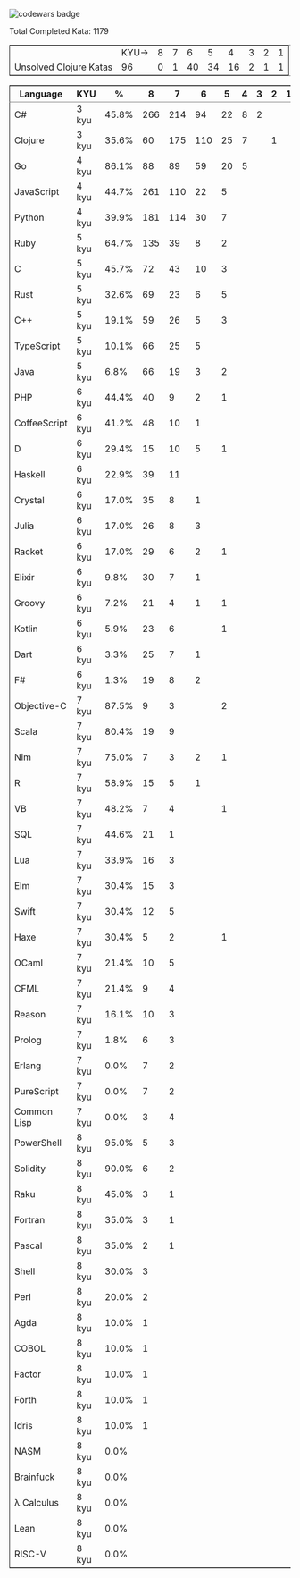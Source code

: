 ![codewars badge](<https://www.codewars.com/users/qmstuart/badges/large>)

Total Completed Kata:      1179

<table border="2" cellspacing="0" cellpadding="6" rules="groups" frame="hsides">


<colgroup>
<col  class="org-left" />

<col  class="org-right" />

<col  class="org-right" />

<col  class="org-right" />

<col  class="org-right" />

<col  class="org-right" />

<col  class="org-right" />

<col  class="org-right" />

<col  class="org-right" />

<col  class="org-right" />
</colgroup>
<tbody>
<tr>
<td class="org-left">&#xa0;</td>
<td class="org-right">KYU-></td>
<td class="org-right">8</td>
<td class="org-right">7</td>
<td class="org-right">6</td>
<td class="org-right">5</td>
<td class="org-right">4</td>
<td class="org-right">3</td>
<td class="org-right">2</td>
<td class="org-right">1</td>
</tr>


<tr>
<td class="org-left">Unsolved Clojure Katas</td>
<td class="org-right">96</td>
<td class="org-right">0</td>
<td class="org-right">1</td>
<td class="org-right">40</td>
<td class="org-right">34</td>
<td class="org-right">16</td>
<td class="org-right">2</td>
<td class="org-right">1</td>
<td class="org-right">1</td>
</tr>
</tbody>
</table>

<table border="2" cellspacing="0" cellpadding="6" rules="groups" frame="hsides">


<colgroup>
<col  class="org-left" />

<col  class="org-left" />

<col  class="org-right" />

<col  class="org-right" />

<col  class="org-right" />

<col  class="org-right" />

<col  class="org-right" />

<col  class="org-right" />

<col  class="org-right" />

<col  class="org-right" />

<col  class="org-right" />

<col  class="org-right" />
</colgroup>
<thead>
<tr>
<th scope="col" class="org-left">Language</th>
<th scope="col" class="org-left">KYU</th>
<th scope="col" class="org-right">%</th>
<th scope="col" class="org-right">8</th>
<th scope="col" class="org-right">7</th>
<th scope="col" class="org-right">6</th>
<th scope="col" class="org-right">5</th>
<th scope="col" class="org-right">4</th>
<th scope="col" class="org-right">3</th>
<th scope="col" class="org-right">2</th>
<th scope="col" class="org-right">1</th>
<th scope="col" class="org-right">Total</th>
</tr>
</thead>

<tbody>
<tr>
<td class="org-left">C#</td>
<td class="org-left">3 kyu</td>
<td class="org-right">45.8%</td>
<td class="org-right">266</td>
<td class="org-right">214</td>
<td class="org-right">94</td>
<td class="org-right">22</td>
<td class="org-right">8</td>
<td class="org-right">2</td>
<td class="org-right">&#xa0;</td>
<td class="org-right">&#xa0;</td>
<td class="org-right">606</td>
</tr>


<tr>
<td class="org-left">Clojure</td>
<td class="org-left">3 kyu</td>
<td class="org-right">35.6%</td>
<td class="org-right">60</td>
<td class="org-right">175</td>
<td class="org-right">110</td>
<td class="org-right">25</td>
<td class="org-right">7</td>
<td class="org-right">&#xa0;</td>
<td class="org-right">1</td>
<td class="org-right">&#xa0;</td>
<td class="org-right">378</td>
</tr>


<tr>
<td class="org-left">Go</td>
<td class="org-left">4 kyu</td>
<td class="org-right">86.1%</td>
<td class="org-right">88</td>
<td class="org-right">89</td>
<td class="org-right">59</td>
<td class="org-right">20</td>
<td class="org-right">5</td>
<td class="org-right">&#xa0;</td>
<td class="org-right">&#xa0;</td>
<td class="org-right">&#xa0;</td>
<td class="org-right">261</td>
</tr>


<tr>
<td class="org-left">JavaScript</td>
<td class="org-left">4 kyu</td>
<td class="org-right">44.7%</td>
<td class="org-right">261</td>
<td class="org-right">110</td>
<td class="org-right">22</td>
<td class="org-right">5</td>
<td class="org-right">&#xa0;</td>
<td class="org-right">&#xa0;</td>
<td class="org-right">&#xa0;</td>
<td class="org-right">&#xa0;</td>
<td class="org-right">398</td>
</tr>


<tr>
<td class="org-left">Python</td>
<td class="org-left">4 kyu</td>
<td class="org-right">39.9%</td>
<td class="org-right">181</td>
<td class="org-right">114</td>
<td class="org-right">30</td>
<td class="org-right">7</td>
<td class="org-right">&#xa0;</td>
<td class="org-right">&#xa0;</td>
<td class="org-right">&#xa0;</td>
<td class="org-right">&#xa0;</td>
<td class="org-right">332</td>
</tr>


<tr>
<td class="org-left">Ruby</td>
<td class="org-left">5 kyu</td>
<td class="org-right">64.7%</td>
<td class="org-right">135</td>
<td class="org-right">39</td>
<td class="org-right">8</td>
<td class="org-right">2</td>
<td class="org-right">&#xa0;</td>
<td class="org-right">&#xa0;</td>
<td class="org-right">&#xa0;</td>
<td class="org-right">&#xa0;</td>
<td class="org-right">184</td>
</tr>


<tr>
<td class="org-left">C</td>
<td class="org-left">5 kyu</td>
<td class="org-right">45.7%</td>
<td class="org-right">72</td>
<td class="org-right">43</td>
<td class="org-right">10</td>
<td class="org-right">3</td>
<td class="org-right">&#xa0;</td>
<td class="org-right">&#xa0;</td>
<td class="org-right">&#xa0;</td>
<td class="org-right">&#xa0;</td>
<td class="org-right">128</td>
</tr>


<tr>
<td class="org-left">Rust</td>
<td class="org-left">5 kyu</td>
<td class="org-right">32.6%</td>
<td class="org-right">69</td>
<td class="org-right">23</td>
<td class="org-right">6</td>
<td class="org-right">5</td>
<td class="org-right">&#xa0;</td>
<td class="org-right">&#xa0;</td>
<td class="org-right">&#xa0;</td>
<td class="org-right">&#xa0;</td>
<td class="org-right">103</td>
</tr>


<tr>
<td class="org-left">C++</td>
<td class="org-left">5 kyu</td>
<td class="org-right">19.1%</td>
<td class="org-right">59</td>
<td class="org-right">26</td>
<td class="org-right">5</td>
<td class="org-right">3</td>
<td class="org-right">&#xa0;</td>
<td class="org-right">&#xa0;</td>
<td class="org-right">&#xa0;</td>
<td class="org-right">&#xa0;</td>
<td class="org-right">93</td>
</tr>


<tr>
<td class="org-left">TypeScript</td>
<td class="org-left">5 kyu</td>
<td class="org-right">10.1%</td>
<td class="org-right">66</td>
<td class="org-right">25</td>
<td class="org-right">5</td>
<td class="org-right">&#xa0;</td>
<td class="org-right">&#xa0;</td>
<td class="org-right">&#xa0;</td>
<td class="org-right">&#xa0;</td>
<td class="org-right">&#xa0;</td>
<td class="org-right">96</td>
</tr>


<tr>
<td class="org-left">Java</td>
<td class="org-left">5 kyu</td>
<td class="org-right">6.8%</td>
<td class="org-right">66</td>
<td class="org-right">19</td>
<td class="org-right">3</td>
<td class="org-right">2</td>
<td class="org-right">&#xa0;</td>
<td class="org-right">&#xa0;</td>
<td class="org-right">&#xa0;</td>
<td class="org-right">&#xa0;</td>
<td class="org-right">90</td>
</tr>


<tr>
<td class="org-left">PHP</td>
<td class="org-left">6 kyu</td>
<td class="org-right">44.4%</td>
<td class="org-right">40</td>
<td class="org-right">9</td>
<td class="org-right">2</td>
<td class="org-right">1</td>
<td class="org-right">&#xa0;</td>
<td class="org-right">&#xa0;</td>
<td class="org-right">&#xa0;</td>
<td class="org-right">&#xa0;</td>
<td class="org-right">52</td>
</tr>


<tr>
<td class="org-left">CoffeeScript</td>
<td class="org-left">6 kyu</td>
<td class="org-right">41.2%</td>
<td class="org-right">48</td>
<td class="org-right">10</td>
<td class="org-right">1</td>
<td class="org-right">&#xa0;</td>
<td class="org-right">&#xa0;</td>
<td class="org-right">&#xa0;</td>
<td class="org-right">&#xa0;</td>
<td class="org-right">&#xa0;</td>
<td class="org-right">59</td>
</tr>


<tr>
<td class="org-left">D</td>
<td class="org-left">6 kyu</td>
<td class="org-right">29.4%</td>
<td class="org-right">15</td>
<td class="org-right">10</td>
<td class="org-right">5</td>
<td class="org-right">1</td>
<td class="org-right">&#xa0;</td>
<td class="org-right">&#xa0;</td>
<td class="org-right">&#xa0;</td>
<td class="org-right">&#xa0;</td>
<td class="org-right">31</td>
</tr>


<tr>
<td class="org-left">Haskell</td>
<td class="org-left">6 kyu</td>
<td class="org-right">22.9%</td>
<td class="org-right">39</td>
<td class="org-right">11</td>
<td class="org-right">&#xa0;</td>
<td class="org-right">&#xa0;</td>
<td class="org-right">&#xa0;</td>
<td class="org-right">&#xa0;</td>
<td class="org-right">&#xa0;</td>
<td class="org-right">&#xa0;</td>
<td class="org-right">50</td>
</tr>


<tr>
<td class="org-left">Crystal</td>
<td class="org-left">6 kyu</td>
<td class="org-right">17.0%</td>
<td class="org-right">35</td>
<td class="org-right">8</td>
<td class="org-right">1</td>
<td class="org-right">&#xa0;</td>
<td class="org-right">&#xa0;</td>
<td class="org-right">&#xa0;</td>
<td class="org-right">&#xa0;</td>
<td class="org-right">&#xa0;</td>
<td class="org-right">44</td>
</tr>


<tr>
<td class="org-left">Julia</td>
<td class="org-left">6 kyu</td>
<td class="org-right">17.0%</td>
<td class="org-right">26</td>
<td class="org-right">8</td>
<td class="org-right">3</td>
<td class="org-right">&#xa0;</td>
<td class="org-right">&#xa0;</td>
<td class="org-right">&#xa0;</td>
<td class="org-right">&#xa0;</td>
<td class="org-right">&#xa0;</td>
<td class="org-right">37</td>
</tr>


<tr>
<td class="org-left">Racket</td>
<td class="org-left">6 kyu</td>
<td class="org-right">17.0%</td>
<td class="org-right">29</td>
<td class="org-right">6</td>
<td class="org-right">2</td>
<td class="org-right">1</td>
<td class="org-right">&#xa0;</td>
<td class="org-right">&#xa0;</td>
<td class="org-right">&#xa0;</td>
<td class="org-right">&#xa0;</td>
<td class="org-right">38</td>
</tr>


<tr>
<td class="org-left">Elixir</td>
<td class="org-left">6 kyu</td>
<td class="org-right">9.8%</td>
<td class="org-right">30</td>
<td class="org-right">7</td>
<td class="org-right">1</td>
<td class="org-right">&#xa0;</td>
<td class="org-right">&#xa0;</td>
<td class="org-right">&#xa0;</td>
<td class="org-right">&#xa0;</td>
<td class="org-right">&#xa0;</td>
<td class="org-right">38</td>
</tr>


<tr>
<td class="org-left">Groovy</td>
<td class="org-left">6 kyu</td>
<td class="org-right">7.2%</td>
<td class="org-right">21</td>
<td class="org-right">4</td>
<td class="org-right">1</td>
<td class="org-right">1</td>
<td class="org-right">&#xa0;</td>
<td class="org-right">&#xa0;</td>
<td class="org-right">&#xa0;</td>
<td class="org-right">&#xa0;</td>
<td class="org-right">27</td>
</tr>


<tr>
<td class="org-left">Kotlin</td>
<td class="org-left">6 kyu</td>
<td class="org-right">5.9%</td>
<td class="org-right">23</td>
<td class="org-right">6</td>
<td class="org-right">&#xa0;</td>
<td class="org-right">1</td>
<td class="org-right">&#xa0;</td>
<td class="org-right">&#xa0;</td>
<td class="org-right">&#xa0;</td>
<td class="org-right">&#xa0;</td>
<td class="org-right">30</td>
</tr>


<tr>
<td class="org-left">Dart</td>
<td class="org-left">6 kyu</td>
<td class="org-right">3.3%</td>
<td class="org-right">25</td>
<td class="org-right">7</td>
<td class="org-right">1</td>
<td class="org-right">&#xa0;</td>
<td class="org-right">&#xa0;</td>
<td class="org-right">&#xa0;</td>
<td class="org-right">&#xa0;</td>
<td class="org-right">&#xa0;</td>
<td class="org-right">33</td>
</tr>


<tr>
<td class="org-left">F#</td>
<td class="org-left">6 kyu</td>
<td class="org-right">1.3%</td>
<td class="org-right">19</td>
<td class="org-right">8</td>
<td class="org-right">2</td>
<td class="org-right">&#xa0;</td>
<td class="org-right">&#xa0;</td>
<td class="org-right">&#xa0;</td>
<td class="org-right">&#xa0;</td>
<td class="org-right">&#xa0;</td>
<td class="org-right">29</td>
</tr>


<tr>
<td class="org-left">Objective-C</td>
<td class="org-left">7 kyu</td>
<td class="org-right">87.5%</td>
<td class="org-right">9</td>
<td class="org-right">3</td>
<td class="org-right">&#xa0;</td>
<td class="org-right">2</td>
<td class="org-right">&#xa0;</td>
<td class="org-right">&#xa0;</td>
<td class="org-right">&#xa0;</td>
<td class="org-right">&#xa0;</td>
<td class="org-right">14</td>
</tr>


<tr>
<td class="org-left">Scala</td>
<td class="org-left">7 kyu</td>
<td class="org-right">80.4%</td>
<td class="org-right">19</td>
<td class="org-right">9</td>
<td class="org-right">&#xa0;</td>
<td class="org-right">&#xa0;</td>
<td class="org-right">&#xa0;</td>
<td class="org-right">&#xa0;</td>
<td class="org-right">&#xa0;</td>
<td class="org-right">&#xa0;</td>
<td class="org-right">28</td>
</tr>


<tr>
<td class="org-left">Nim</td>
<td class="org-left">7 kyu</td>
<td class="org-right">75.0%</td>
<td class="org-right">7</td>
<td class="org-right">3</td>
<td class="org-right">2</td>
<td class="org-right">1</td>
<td class="org-right">&#xa0;</td>
<td class="org-right">&#xa0;</td>
<td class="org-right">&#xa0;</td>
<td class="org-right">&#xa0;</td>
<td class="org-right">13</td>
</tr>


<tr>
<td class="org-left">R</td>
<td class="org-left">7 kyu</td>
<td class="org-right">58.9%</td>
<td class="org-right">15</td>
<td class="org-right">5</td>
<td class="org-right">1</td>
<td class="org-right">&#xa0;</td>
<td class="org-right">&#xa0;</td>
<td class="org-right">&#xa0;</td>
<td class="org-right">&#xa0;</td>
<td class="org-right">&#xa0;</td>
<td class="org-right">21</td>
</tr>


<tr>
<td class="org-left">VB</td>
<td class="org-left">7 kyu</td>
<td class="org-right">48.2%</td>
<td class="org-right">7</td>
<td class="org-right">4</td>
<td class="org-right">&#xa0;</td>
<td class="org-right">1</td>
<td class="org-right">&#xa0;</td>
<td class="org-right">&#xa0;</td>
<td class="org-right">&#xa0;</td>
<td class="org-right">&#xa0;</td>
<td class="org-right">12</td>
</tr>


<tr>
<td class="org-left">SQL</td>
<td class="org-left">7 kyu</td>
<td class="org-right">44.6%</td>
<td class="org-right">21</td>
<td class="org-right">1</td>
<td class="org-right">&#xa0;</td>
<td class="org-right">&#xa0;</td>
<td class="org-right">&#xa0;</td>
<td class="org-right">&#xa0;</td>
<td class="org-right">&#xa0;</td>
<td class="org-right">&#xa0;</td>
<td class="org-right">22</td>
</tr>


<tr>
<td class="org-left">Lua</td>
<td class="org-left">7 kyu</td>
<td class="org-right">33.9%</td>
<td class="org-right">16</td>
<td class="org-right">3</td>
<td class="org-right">&#xa0;</td>
<td class="org-right">&#xa0;</td>
<td class="org-right">&#xa0;</td>
<td class="org-right">&#xa0;</td>
<td class="org-right">&#xa0;</td>
<td class="org-right">&#xa0;</td>
<td class="org-right">19</td>
</tr>


<tr>
<td class="org-left">Elm</td>
<td class="org-left">7 kyu</td>
<td class="org-right">30.4%</td>
<td class="org-right">15</td>
<td class="org-right">3</td>
<td class="org-right">&#xa0;</td>
<td class="org-right">&#xa0;</td>
<td class="org-right">&#xa0;</td>
<td class="org-right">&#xa0;</td>
<td class="org-right">&#xa0;</td>
<td class="org-right">&#xa0;</td>
<td class="org-right">18</td>
</tr>


<tr>
<td class="org-left">Swift</td>
<td class="org-left">7 kyu</td>
<td class="org-right">30.4%</td>
<td class="org-right">12</td>
<td class="org-right">5</td>
<td class="org-right">&#xa0;</td>
<td class="org-right">&#xa0;</td>
<td class="org-right">&#xa0;</td>
<td class="org-right">&#xa0;</td>
<td class="org-right">&#xa0;</td>
<td class="org-right">&#xa0;</td>
<td class="org-right">17</td>
</tr>


<tr>
<td class="org-left">Haxe</td>
<td class="org-left">7 kyu</td>
<td class="org-right">30.4%</td>
<td class="org-right">5</td>
<td class="org-right">2</td>
<td class="org-right">&#xa0;</td>
<td class="org-right">1</td>
<td class="org-right">&#xa0;</td>
<td class="org-right">&#xa0;</td>
<td class="org-right">&#xa0;</td>
<td class="org-right">&#xa0;</td>
<td class="org-right">8</td>
</tr>


<tr>
<td class="org-left">OCaml</td>
<td class="org-left">7 kyu</td>
<td class="org-right">21.4%</td>
<td class="org-right">10</td>
<td class="org-right">5</td>
<td class="org-right">&#xa0;</td>
<td class="org-right">&#xa0;</td>
<td class="org-right">&#xa0;</td>
<td class="org-right">&#xa0;</td>
<td class="org-right">&#xa0;</td>
<td class="org-right">&#xa0;</td>
<td class="org-right">15</td>
</tr>


<tr>
<td class="org-left">CFML</td>
<td class="org-left">7 kyu</td>
<td class="org-right">21.4%</td>
<td class="org-right">9</td>
<td class="org-right">4</td>
<td class="org-right">&#xa0;</td>
<td class="org-right">&#xa0;</td>
<td class="org-right">&#xa0;</td>
<td class="org-right">&#xa0;</td>
<td class="org-right">&#xa0;</td>
<td class="org-right">&#xa0;</td>
<td class="org-right">13</td>
</tr>


<tr>
<td class="org-left">Reason</td>
<td class="org-left">7 kyu</td>
<td class="org-right">16.1%</td>
<td class="org-right">10</td>
<td class="org-right">3</td>
<td class="org-right">&#xa0;</td>
<td class="org-right">&#xa0;</td>
<td class="org-right">&#xa0;</td>
<td class="org-right">&#xa0;</td>
<td class="org-right">&#xa0;</td>
<td class="org-right">&#xa0;</td>
<td class="org-right">13</td>
</tr>


<tr>
<td class="org-left">Prolog</td>
<td class="org-left">7 kyu</td>
<td class="org-right">1.8%</td>
<td class="org-right">6</td>
<td class="org-right">3</td>
<td class="org-right">&#xa0;</td>
<td class="org-right">&#xa0;</td>
<td class="org-right">&#xa0;</td>
<td class="org-right">&#xa0;</td>
<td class="org-right">&#xa0;</td>
<td class="org-right">&#xa0;</td>
<td class="org-right">9</td>
</tr>


<tr>
<td class="org-left">Erlang</td>
<td class="org-left">7 kyu</td>
<td class="org-right">0.0%</td>
<td class="org-right">7</td>
<td class="org-right">2</td>
<td class="org-right">&#xa0;</td>
<td class="org-right">&#xa0;</td>
<td class="org-right">&#xa0;</td>
<td class="org-right">&#xa0;</td>
<td class="org-right">&#xa0;</td>
<td class="org-right">&#xa0;</td>
<td class="org-right">9</td>
</tr>


<tr>
<td class="org-left">PureScript</td>
<td class="org-left">7 kyu</td>
<td class="org-right">0.0%</td>
<td class="org-right">7</td>
<td class="org-right">2</td>
<td class="org-right">&#xa0;</td>
<td class="org-right">&#xa0;</td>
<td class="org-right">&#xa0;</td>
<td class="org-right">&#xa0;</td>
<td class="org-right">&#xa0;</td>
<td class="org-right">&#xa0;</td>
<td class="org-right">9</td>
</tr>


<tr>
<td class="org-left">Common Lisp</td>
<td class="org-left">7 kyu</td>
<td class="org-right">0.0%</td>
<td class="org-right">3</td>
<td class="org-right">4</td>
<td class="org-right">&#xa0;</td>
<td class="org-right">&#xa0;</td>
<td class="org-right">&#xa0;</td>
<td class="org-right">&#xa0;</td>
<td class="org-right">&#xa0;</td>
<td class="org-right">&#xa0;</td>
<td class="org-right">7</td>
</tr>


<tr>
<td class="org-left">PowerShell</td>
<td class="org-left">8 kyu</td>
<td class="org-right">95.0%</td>
<td class="org-right">5</td>
<td class="org-right">3</td>
<td class="org-right">&#xa0;</td>
<td class="org-right">&#xa0;</td>
<td class="org-right">&#xa0;</td>
<td class="org-right">&#xa0;</td>
<td class="org-right">&#xa0;</td>
<td class="org-right">&#xa0;</td>
<td class="org-right">8</td>
</tr>


<tr>
<td class="org-left">Solidity</td>
<td class="org-left">8 kyu</td>
<td class="org-right">90.0%</td>
<td class="org-right">6</td>
<td class="org-right">2</td>
<td class="org-right">&#xa0;</td>
<td class="org-right">&#xa0;</td>
<td class="org-right">&#xa0;</td>
<td class="org-right">&#xa0;</td>
<td class="org-right">&#xa0;</td>
<td class="org-right">&#xa0;</td>
<td class="org-right">8</td>
</tr>


<tr>
<td class="org-left">Raku</td>
<td class="org-left">8 kyu</td>
<td class="org-right">45.0%</td>
<td class="org-right">3</td>
<td class="org-right">1</td>
<td class="org-right">&#xa0;</td>
<td class="org-right">&#xa0;</td>
<td class="org-right">&#xa0;</td>
<td class="org-right">&#xa0;</td>
<td class="org-right">&#xa0;</td>
<td class="org-right">&#xa0;</td>
<td class="org-right">4</td>
</tr>


<tr>
<td class="org-left">Fortran</td>
<td class="org-left">8 kyu</td>
<td class="org-right">35.0%</td>
<td class="org-right">3</td>
<td class="org-right">1</td>
<td class="org-right">&#xa0;</td>
<td class="org-right">&#xa0;</td>
<td class="org-right">&#xa0;</td>
<td class="org-right">&#xa0;</td>
<td class="org-right">&#xa0;</td>
<td class="org-right">&#xa0;</td>
<td class="org-right">4</td>
</tr>


<tr>
<td class="org-left">Pascal</td>
<td class="org-left">8 kyu</td>
<td class="org-right">35.0%</td>
<td class="org-right">2</td>
<td class="org-right">1</td>
<td class="org-right">&#xa0;</td>
<td class="org-right">&#xa0;</td>
<td class="org-right">&#xa0;</td>
<td class="org-right">&#xa0;</td>
<td class="org-right">&#xa0;</td>
<td class="org-right">&#xa0;</td>
<td class="org-right">3</td>
</tr>


<tr>
<td class="org-left">Shell</td>
<td class="org-left">8 kyu</td>
<td class="org-right">30.0%</td>
<td class="org-right">3</td>
<td class="org-right">&#xa0;</td>
<td class="org-right">&#xa0;</td>
<td class="org-right">&#xa0;</td>
<td class="org-right">&#xa0;</td>
<td class="org-right">&#xa0;</td>
<td class="org-right">&#xa0;</td>
<td class="org-right">&#xa0;</td>
<td class="org-right">3</td>
</tr>


<tr>
<td class="org-left">Perl</td>
<td class="org-left">8 kyu</td>
<td class="org-right">20.0%</td>
<td class="org-right">2</td>
<td class="org-right">&#xa0;</td>
<td class="org-right">&#xa0;</td>
<td class="org-right">&#xa0;</td>
<td class="org-right">&#xa0;</td>
<td class="org-right">&#xa0;</td>
<td class="org-right">&#xa0;</td>
<td class="org-right">&#xa0;</td>
<td class="org-right">2</td>
</tr>


<tr>
<td class="org-left">Agda</td>
<td class="org-left">8 kyu</td>
<td class="org-right">10.0%</td>
<td class="org-right">1</td>
<td class="org-right">&#xa0;</td>
<td class="org-right">&#xa0;</td>
<td class="org-right">&#xa0;</td>
<td class="org-right">&#xa0;</td>
<td class="org-right">&#xa0;</td>
<td class="org-right">&#xa0;</td>
<td class="org-right">&#xa0;</td>
<td class="org-right">1</td>
</tr>


<tr>
<td class="org-left">COBOL</td>
<td class="org-left">8 kyu</td>
<td class="org-right">10.0%</td>
<td class="org-right">1</td>
<td class="org-right">&#xa0;</td>
<td class="org-right">&#xa0;</td>
<td class="org-right">&#xa0;</td>
<td class="org-right">&#xa0;</td>
<td class="org-right">&#xa0;</td>
<td class="org-right">&#xa0;</td>
<td class="org-right">&#xa0;</td>
<td class="org-right">1</td>
</tr>


<tr>
<td class="org-left">Factor</td>
<td class="org-left">8 kyu</td>
<td class="org-right">10.0%</td>
<td class="org-right">1</td>
<td class="org-right">&#xa0;</td>
<td class="org-right">&#xa0;</td>
<td class="org-right">&#xa0;</td>
<td class="org-right">&#xa0;</td>
<td class="org-right">&#xa0;</td>
<td class="org-right">&#xa0;</td>
<td class="org-right">&#xa0;</td>
<td class="org-right">1</td>
</tr>


<tr>
<td class="org-left">Forth</td>
<td class="org-left">8 kyu</td>
<td class="org-right">10.0%</td>
<td class="org-right">1</td>
<td class="org-right">&#xa0;</td>
<td class="org-right">&#xa0;</td>
<td class="org-right">&#xa0;</td>
<td class="org-right">&#xa0;</td>
<td class="org-right">&#xa0;</td>
<td class="org-right">&#xa0;</td>
<td class="org-right">&#xa0;</td>
<td class="org-right">1</td>
</tr>


<tr>
<td class="org-left">Idris</td>
<td class="org-left">8 kyu</td>
<td class="org-right">10.0%</td>
<td class="org-right">1</td>
<td class="org-right">&#xa0;</td>
<td class="org-right">&#xa0;</td>
<td class="org-right">&#xa0;</td>
<td class="org-right">&#xa0;</td>
<td class="org-right">&#xa0;</td>
<td class="org-right">&#xa0;</td>
<td class="org-right">&#xa0;</td>
<td class="org-right">1</td>
</tr>


<tr>
<td class="org-left">NASM</td>
<td class="org-left">8 kyu</td>
<td class="org-right">0.0%</td>
<td class="org-right">&#xa0;</td>
<td class="org-right">&#xa0;</td>
<td class="org-right">&#xa0;</td>
<td class="org-right">&#xa0;</td>
<td class="org-right">&#xa0;</td>
<td class="org-right">&#xa0;</td>
<td class="org-right">&#xa0;</td>
<td class="org-right">&#xa0;</td>
<td class="org-right">0</td>
</tr>


<tr>
<td class="org-left">Brainfuck</td>
<td class="org-left">8 kyu</td>
<td class="org-right">0.0%</td>
<td class="org-right">&#xa0;</td>
<td class="org-right">&#xa0;</td>
<td class="org-right">&#xa0;</td>
<td class="org-right">&#xa0;</td>
<td class="org-right">&#xa0;</td>
<td class="org-right">&#xa0;</td>
<td class="org-right">&#xa0;</td>
<td class="org-right">&#xa0;</td>
<td class="org-right">0</td>
</tr>


<tr>
<td class="org-left">λ Calculus</td>
<td class="org-left">8 kyu</td>
<td class="org-right">0.0%</td>
<td class="org-right">&#xa0;</td>
<td class="org-right">&#xa0;</td>
<td class="org-right">&#xa0;</td>
<td class="org-right">&#xa0;</td>
<td class="org-right">&#xa0;</td>
<td class="org-right">&#xa0;</td>
<td class="org-right">&#xa0;</td>
<td class="org-right">&#xa0;</td>
<td class="org-right">0</td>
</tr>


<tr>
<td class="org-left">Lean</td>
<td class="org-left">8 kyu</td>
<td class="org-right">0.0%</td>
<td class="org-right">&#xa0;</td>
<td class="org-right">&#xa0;</td>
<td class="org-right">&#xa0;</td>
<td class="org-right">&#xa0;</td>
<td class="org-right">&#xa0;</td>
<td class="org-right">&#xa0;</td>
<td class="org-right">&#xa0;</td>
<td class="org-right">&#xa0;</td>
<td class="org-right">0</td>
</tr>


<tr>
<td class="org-left">RISC-V</td>
<td class="org-left">8 kyu</td>
<td class="org-right">0.0%</td>
<td class="org-right">&#xa0;</td>
<td class="org-right">&#xa0;</td>
<td class="org-right">&#xa0;</td>
<td class="org-right">&#xa0;</td>
<td class="org-right">&#xa0;</td>
<td class="org-right">&#xa0;</td>
<td class="org-right">&#xa0;</td>
<td class="org-right">&#xa0;</td>
<td class="org-right">0</td>
</tr>
</tbody>
</table>
